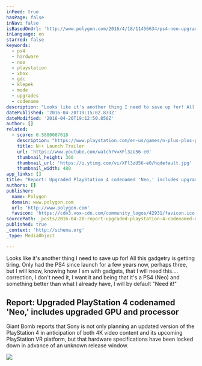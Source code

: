 ```yaml
---
inFeed: true
hasPage: false
inNav: false
isBasedOnUrl: 'http://www.polygon.com/2016/4/18/11456634/ps4-neo-upgrade-hardware-specs-playstation-4-report'
inLanguage: en
starred: false
keywords:
  - ps4
  - hardware
  - neo
  - playstation
  - xbox
  - gdc
  - klepek
  - mode
  - upgrades
  - codename
description: "Looks like it's another thing I need to save up for! All this gadgetry is getting tiring. Only had the PS4 since launch for a few years now, perhaps three, but I will know, knowing how I am with gadgets, that I will need this.... correction, I don't need it, I want it and being that it's a PS4 (Neo) and something better than what I already have, I will by default \"Need it!\""
datePublished: '2016-04-20T19:15:02.833Z'
dateModified: '2016-04-20T19:12:50.858Z'
author: []
related:
  - score: 0.5880087018
    description: "https://www.playstation.com/en-us/games/n-plus-plus-ps4/ It's finally here! N++ is now available on PlayStation4. http://www.nplusplus.org In this fast-paced, action-packed puzzle platformer set in the distant 2D future, you play as a ninja -- darting through obstacles, narrowly evading a slew of inadvertently homicidal enemy robots, and collecting gold in a minimalist, sci-fi world."
    title: N++ Launch Trailer
    url: 'https://www.youtube.com/watch?v=XFl3zU56-e0'
    thumbnail_height: 360
    thumbnail_url: 'https://i.ytimg.com/vi/XFl3zU56-e0/hqdefault.jpg'
    thumbnail_width: 480
app_links: []
title: "Report: Upgraded PlayStation 4 codenamed 'Neo,' includes upgraded GPU and processor"
authors: []
publisher:
  name: Polygon
  domain: www.polygon.com
  url: 'http://www.polygon.com'
  favicon: 'https://cdn3.vox-cdn.com/community_logos/42931/favicon.ico'
sourcePath: _posts/2016-04-20-report-upgraded-playstation-4-codenamed-neo-includes-upg.md
published: true
_context: 'http://schema.org'
_type: MediaObject

---
```

Looks like it's another thing I need to save up for! All this gadgetry is getting tiring. Only had the PS4 since launch for a few years now, perhaps three, but I will know, knowing how I am with gadgets, that I will need this.... correction, I don't need it, I want it and being that it's a PS4 (Neo) and something better than what I already have, I will by default "Need it!"

<article style=""><h1>Report: Upgraded PlayStation 4 codenamed 'Neo,' includes upgraded GPU and processor</h1><p>Giant Bomb reports that Sony is not only planning an updated version of the PlayStation 4 in anticipation of both 4K video content and its upcoming PlayStation VR platform, but that hardware specifications have been locked down in advance of an unknown release window.</p><img src="https://cdn0.vox-cdn.com/thumbor/KK1DPxjGnwGTmbs3G3eJ8GQuJxM=/4x0:588x329/1600x900/cdn0.vox-cdn.com/uploads/chorus_image/image/49345109/front.0.jpg" /></article>